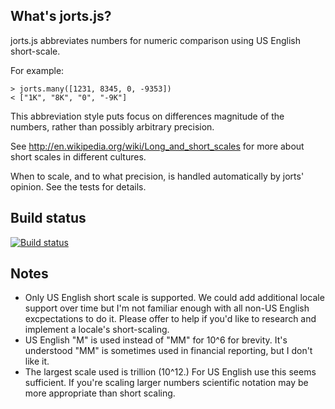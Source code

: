 What's jorts.js?
----

jorts.js abbreviates numbers for numeric comparison using US English short-scale.

For example:

    > jorts.many([1231, 8345, 0, -9353])
    < ["1K", "8K", "0", "-9K"]

This abbreviation style puts focus on differences magnitude of the numbers, rather than possibly arbitrary precision. 

See http://en.wikipedia.org/wiki/Long_and_short_scales for more about short scales in different cultures.

When to scale, and to what precision, is handled automatically by jorts' opinion. See the tests for details.

Build status
---

[![Build status](https://travis-ci.org/waded/jorts.svg?branch=master)](https://travis-ci.org/waded/jorts)

Notes
---

- Only US English short scale is supported. We could add additional locale support over time but I'm not familiar enough with all non-US English excpectations to do it. Please offer to help if you'd like to research and implement a locale's short-scaling.
- US English "M" is used instead of "MM" for 10^6 for brevity. It's understood "MM" is sometimes used in financial reporting, but I don't like it.
- The largest scale used is trillion (10^12.) For US English use this seems sufficient. If you're scaling larger numbers scientific notation may be more appropriate than short scaling.

